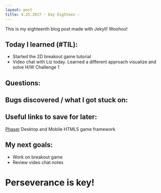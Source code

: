 ```yaml
---
layout: post
title: 4.25.2017 - Day Eighteen - 
---
```


This is my eighteenth blog post made with Jekyll! Woohoo! 

## Today I learned (#TIL):   

- Started the 2D breakout game tutorial 
- Video chat with Liz today.  Learned a different approach visualize and solve H/W Challenge 1


## Questions:



## Bugs discovered / what I got stuck on:



## Useful links to save for later:

[Phaser](https://phaser.io/) Desktop and Mobile HTML5 game framework

## My next goals:

- Work on breakout game
- Review video chat notes


# Perseverance is key!







